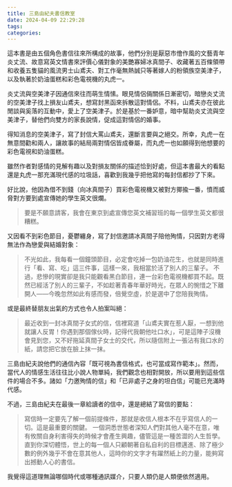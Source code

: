 ```yaml
---
title: 三島由紀夫書信教室
date: 2024-04-09 22:29:28
tags: 
categories:
---
```


這本書是由五個角色書信往來所構成的故事，他們分別是厭惡市儈作風的文藝青年炎丈流、故意寫英文情書來評價心儀對象的美艷寡婦冰真間子、收藏著五百條領帶和收養五隻貓的風流男士山鳶夫、對工作毫無熱誠只等著嫁人的粉領族空美津子，以及執著於奶油蛋糕和彩色電視機的丸虎一。

<!--more-->

炎丈流與空美津子因通信來往而萌生情愫。眼見情侶倆關係日漸密切，暗戀炎丈流的空美津子找上損友山鳶夫，想寫封黑函來拆散這對情侶。不料，山鳶夫亦在彼此閒談與奚落的互動中，愛上了空美津子。於是基於一番妒意，暗中幫助炎丈流與空美津子，替他們向雙方的家長說情，促成這對情侶的婚事。

得知消息的空美津子，寫了封信大罵山鳶夫，還斷言要與之絕交。所幸，丸虎一在無意間勸和兩人，讓故事的結局兩對情侶皆成眷屬，而丸虎一也如願得到他想要的彩色電視和奶油蛋糕。

雖然作者對感情的見解有趣以及對損友關係的描述恰到好處，但這本書最大的看點還是丸虎一那充滿現代感的垃圾話，喜歡到我幾乎把他寫的每封信都抄了下來。

好比說，他因為借不到錢（向冰真間子）買彩色電視機又被對方揶揄一番，憤而威脅對方要到處宣傳她的學生英文很爛。

> 要是不願意請客，我會在東京到處宣傳您英文補習班的每一個學生英文都很糟糕。

又因看不到彩色節目，憂鬱纏身，寫了封信邀請冰真間子陪他殉情，只因對方老得無法作為戀愛與結婚對象：

> 不光如此，我每看一個鐘頭節目，必定會吃掉一包奶油花生，也就是同時進行「看、寫、吃」這三件事，這樣一來，我相當於活了別人的三輩子。
> 不過，悲慘的現實卻是我只能觀看黑白節目，連一台彩色電視機都買不起。既然已經活了別人的三輩子，不如趁著青春年華好時光，在眾人的惋惜之下離開人——今晚忽然如此有感而發，倍覺空虛，於是選中了您陪我殉情。

或是最終替朋友出氣的方式也令人拍案叫絕：

> 最近收到一封冰真間子女式的信，信裡寫道「山鳶夫實在惹人厭，一想到他就讓人反胃！你遇到那個傢伙時，記得代我朝他吐口水」，可是這陣子沒機會見到您，又不好拖延真間子女士的交代，所以隨信附上一張沾有我口水的紙，請您把它放在臉上抹一抹。

三島由紀夫說他們的通信內容「既可視為書信格式，也可當成寫作範本」。然而，當代人的情感生活往往比小說人物單純，我們觀念也相對開放，所以要用到這些信件的場合不多。諸如「力邀殉情的信」和「已非處子之身的坦白信」可能已充滿時代感。

不過，三島由紀夫在最後一章給讀者的信中，還是總結了寫信的要點：

> 寫信時一定要先了解一個前提條件，那就是收信人根本不在乎寫信人的一切。這是最重要的關鍵。
> 一個洞悉世態者深知人們對其他人毫不在意，唯有攸關自身利害得失的時候才會產生興趣，儘管這是一種苦澀的人生哲學。
> 直到你深切體悟，世上的每一個人只顧朝著自私自利的目標邁進、除了極少數的例外幾乎不會在意其他人，這時你的文字才有躍然紙上的力量，能夠寫出撼動人心的書信。

我覺得這道理無論哪個時代或哪種通訊媒介，只要人類仍是人類便依然適用。